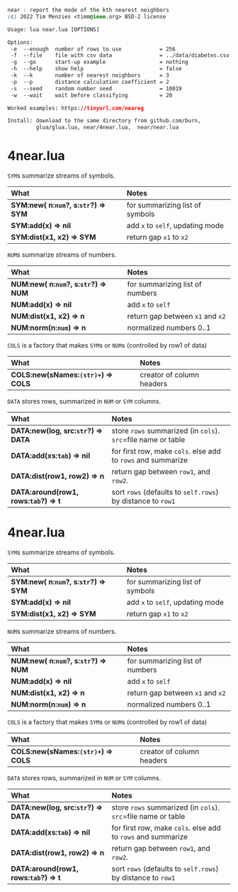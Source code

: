```css

near : report the mode of the kth nearest neighbors
(c) 2022 Tim Menzies <timm@ieee.org> BSD-2 license

Usage: lua near.lua [OPTIONS]

Options:
 -e  --enough  number of rows to use            = 256
 -f  --file    file with csv data               = ../data/diabetes.csv
 -g  --go      start-up example                 = nothing
 -h  --help    show help                        = false
 -k  --k       number of nearest neighbors      = 3
 -p  --p       distance calculation coefficient = 2
 -s  --seed    random number seed               = 10019
 -w  --wait    wait before classifying          = 20

Worked examples: https://tinyurl.com/neareg

Install: download to the same directory from github.com/burn,
         glua/glua.lua, near/4near.lua,  near/near.lua
```

#	4near.lua	

`SYM`s summarize streams of symbols.	

| What | Notes |
|:---|:---|
| <b>SYM:new(  n:`num`?, s:`str`?) &rArr;  SYM</b> |  for summarizing list of symbols |
| <b>SYM:add(x) &rArr;  nil</b> |  add `x` to `self`, updating mode |
| <b>SYM:dist(x1, x2) &rArr;  SYM</b> |  return gap `x1` to `x2` |


`NUM`s summarize streams of numbers.	

| What | Notes |
|:---|:---|
| <b>NUM:new(  n:`num`?, s:`str`?) &rArr;  NUM</b> |   for summarizing list of numbers |
| <b>NUM:add(x) &rArr;  nil</b> |  add `x` to `self` |
| <b>NUM:dist(x1, x2) &rArr;  n</b> |  return gap between `x1` and `x2` |
| <b>NUM:norm(n:`num`) &rArr;  n</b> |  normalized numbers 0..1  |


`COLS` is a factory that makes `SYM`s or `NUM`s (controlled by row1 of data)	

| What | Notes |
|:---|:---|
| <b>COLS:new(sNames:`(str)+`) &rArr;  COLS</b> |  creator of column headers |


`DATA` stores rows, summarized in `NUM` or `SYM` columns.	

| What | Notes |
|:---|:---|
| <b>DATA:new(log,   src:`str`?) &rArr;  DATA</b> |  store `rows` summarized (in `cols`). `src`=file name or table |
| <b>DATA:add(xs:`tab`) &rArr;  nil</b> |  for first row, make `cols`. else add to `rows` and summarize |
| <b>DATA:dist(row1, row2) &rArr;  n</b> |  return gap between `row1`, and `row2`. |
| <b>DATA:around(row1,   rows:`tab`?) &rArr;  t</b> |  sort `rows` (defaults to `self.rows`) by distance to `row1` |



#	4near.lua	

`SYM`s summarize streams of symbols.	

| What | Notes |
|:---|:---|
| <b>SYM:new(  n:`num`?, s:`str`?) &rArr;  SYM</b> |  for summarizing list of symbols |
| <b>SYM:add(x) &rArr;  nil</b> |  add `x` to `self`, updating mode |
| <b>SYM:dist(x1, x2) &rArr;  SYM</b> |  return gap `x1` to `x2` |


`NUM`s summarize streams of numbers.	

| What | Notes |
|:---|:---|
| <b>NUM:new(  n:`num`?, s:`str`?) &rArr;  NUM</b> |   for summarizing list of numbers |
| <b>NUM:add(x) &rArr;  nil</b> |  add `x` to `self` |
| <b>NUM:dist(x1, x2) &rArr;  n</b> |  return gap between `x1` and `x2` |
| <b>NUM:norm(n:`num`) &rArr;  n</b> |  normalized numbers 0..1  |


`COLS` is a factory that makes `SYM`s or `NUM`s (controlled by row1 of data)	

| What | Notes |
|:---|:---|
| <b>COLS:new(sNames:`(str)+`) &rArr;  COLS</b> |  creator of column headers |


`DATA` stores rows, summarized in `NUM` or `SYM` columns.	

| What | Notes |
|:---|:---|
| <b>DATA:new(log,   src:`str`?) &rArr;  DATA</b> |  store `rows` summarized (in `cols`). `src`=file name or table |
| <b>DATA:add(xs:`tab`) &rArr;  nil</b> |  for first row, make `cols`. else add to `rows` and summarize |
| <b>DATA:dist(row1, row2) &rArr;  n</b> |  return gap between `row1`, and `row2`. |
| <b>DATA:around(row1,   rows:`tab`?) &rArr;  t</b> |  sort `rows` (defaults to `self.rows`) by distance to `row1` |


